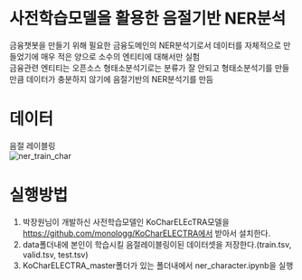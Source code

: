 # 사전학습모델을 활용한 음절기반 NER분석
금융챗봇을 만들기 위해 필요한 금융도메인의 NER분석기로서 데이터를 자체적으로 만들었기에 매우 적은 양으로 소수의 엔티티에 대해서만 실험  
금융관련 엔티티는 오픈소스 형태소분석기로는 분류가 잘 안되고 형태소분석기를 만들만큼 데이터가 충분하지 않기에 음절기반의 NER분석기를 만듬

# 데이터
음절 레이블링  
![ner_train_char](https://user-images.githubusercontent.com/94896717/210489190-a438f152-5cc6-411c-a406-13190d138e16.png)

# 실행방법
1. 박장원님이 개발하신 사전학습모델인 KoCharELEcTRA모델을 https://github.com/monologg/KoCharELECTRA에서 받아서 설치한다.
2. data폴더내에 본인이 학습시킬 음절레이블링이된 데이터셋을 저장한다.(train.tsv, valid.tsv, test.tsv)
3. KoCharELECTRA_master폴더가 있는 폴더내에서 ner_character.ipynb을 실행
